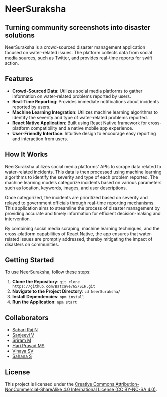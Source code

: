 # NeerSuraksha

## Turning community screenshots into disaster solutions

NeerSuraksha is a crowd-sourced disaster management application focused on water-related issues. The platform collects data from social media sources, such as Twitter, and provides real-time reports for swift action.

## Features

- **Crowd-Sourced Data**: Utilizes social media platforms to gather information on water-related problems reported by users.
- **Real-Time Reporting**: Provides immediate notifications about incidents reported by users.
- **Machine Learning Integration**: Utilizes machine learning algorithms to identify the severity and type of water-related problems reported.
- **React Native Application**: Built using React Native framework for cross-platform compatibility and a native mobile app experience.
- **User-Friendly Interface**: Intuitive design to encourage easy reporting and interaction from users.

## How It Works

NeerSuraksha utilizes social media platforms' APIs to scrape data related to water-related incidents. This data is then processed using machine learning algorithms to identify the severity and type of each problem reported. The machine learning models categorize incidents based on various parameters such as location, keywords, images, and user descriptions.

Once categorized, the incidents are prioritized based on severity and relayed to government officials through real-time reporting mechanisms. This application aims to streamline the process of disaster management by providing accurate and timely information for efficient decision-making and intervention.

By combining social media scraping, machine learning techniques, and the cross-platform capabilities of React Native, the app ensures that water-related issues are promptly addressed, thereby mitigating the impact of disasters on communities.

## Getting Started

To use NeerSuraksha, follow these steps:

1. **Clone the Repository**: `git clone https://github.com/Batcave765/SIH.git`
2. **Navigate to the Project Directory**: `cd NeerSuraksha/`
3. **Install Dependencies**: `npm install`
4. **Run the Application**: `npm start`

## Collaborators

- [Sabari Raj N](https://github.com/Sabari004)
- [Sanjeevi V](https://github.com/sanjeevi7777)
- [Sriram M](https://github.com/Batcave765)
- [Hari Prasad MS](https://github.com/MSHariPrasad1210)
- [Vinaya SV](https://github.com/vinaya-sv)
- [Sahana S](https://github.com/)

## License

This project is licensed under the [Creative Commons Attribution-NonCommercial-ShareAlike 4.0 International License (CC BY-NC-SA 4.0)](https://creativecommons.org/licenses/by-nc-sa/4.0/).

